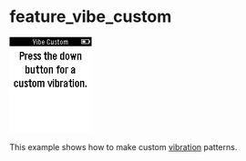 # feature_vibe_custom

![screenshot](feature_vibe_custom_screenshot.png)

This example shows how to make custom [vibration](https://developer.getpebble.com/docs/c/group___vibes.html) patterns.
